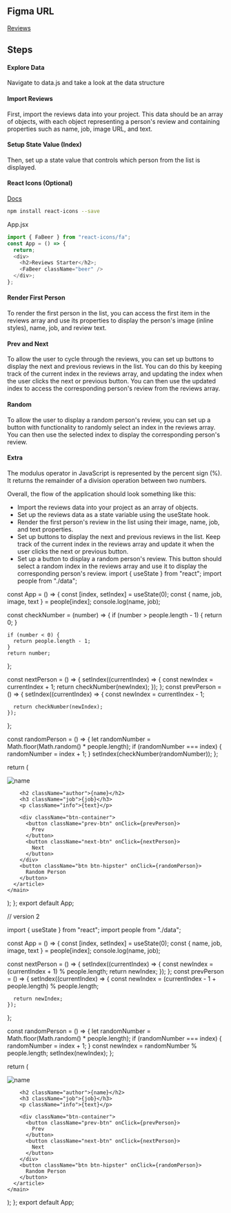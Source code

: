 ## Figma URL

[Reviews](https://www.figma.com/file/e8L2QiR4GVTa5cGuRpXtk3/Reviews?node-id=0%3A1&t=gcCYcePiKxnkJ9kH-1)

## Steps

#### Explore Data

Navigate to data.js and take a look at the data structure

#### Import Reviews

First, import the reviews data into your project. This data should be an array of objects, with each object representing a person's review and containing properties such as name, job, image URL, and text.

#### Setup State Value (Index)

Then, set up a state value that controls which person from the list is displayed.

#### React Icons (Optional)

[Docs](https://react-icons.github.io/react-icons/)

```sh
npm install react-icons --save
```

App.jsx

```js
import { FaBeer } from "react-icons/fa";
const App = () => {
  return;
  <div>
    <h2>Reviews Starter</h2>;
    <FaBeer className="beer" />
  </div>;
};
```

#### Render First Person

To render the first person in the list, you can access the first item in the reviews array and use its properties to display the person's image (inline styles), name, job, and review text.

#### Prev and Next

To allow the user to cycle through the reviews, you can set up buttons to display the next and previous reviews in the list. You can do this by keeping track of the current index in the reviews array, and updating the index when the user clicks the next or previous button. You can then use the updated index to access the corresponding person's review from the reviews array.

#### Random

To allow the user to display a random person's review, you can set up a button with functionality to randomly select an index in the reviews array. You can then use the selected index to display the corresponding person's review.

#### Extra

The modulus operator in JavaScript is represented by the percent sign (%). It returns the remainder of a division operation between two numbers.

Overall, the flow of the application should look something like this:

- Import the reviews data into your project as an array of objects.
- Set up the reviews data as a state variable using the useState hook.
- Render the first person's review in the list using their image, name, job, and text properties.
- Set up buttons to display the next and previous reviews in the list. Keep track of the current index in the reviews array and update it when the user clicks the next or previous button.
- Set up a button to display a random person's review. This button should select a random index in the reviews array and use it to display the corresponding person's review.
  import { useState } from "react";
  import people from "./data";

const App = () => {
const [index, setIndex] = useState(0);
const { name, job, image, text } = people[index];
console.log(name, job);

const checkNumber = (number) => {
if (number > people.length - 1) {
return 0;
}

    if (number < 0) {
      return people.length - 1;
    }
    return number;

};

const nextPerson = () => {
setIndex((currentIndex) => {
const newIndex = currentIndex + 1;
return checkNumber(newIndex);
});
};
const prevPerson = () => {
setIndex((currentIndex) => {
const newIndex = currentIndex - 1;

      return checkNumber(newIndex);
    });

};

const randomPerson = () => {
let randomNumber = Math.floor(Math.random() \* people.length);
if (randomNumber === index) {
randomNumber = index + 1;
}
setIndex(checkNumber(randomNumber));
};

return (

<main>
<article className="review">
<div className="img-container">
<img src={image} alt="name" className="person-img" />
</div>

        <h2 className="author">{name}</h2>
        <h3 className="job">{job}</h3>
        <p className="info">{text}</p>

        <div className="btn-container">
          <button className="prev-btn" onClick={prevPerson}>
            Prev
          </button>
          <button className="next-btn" onClick={nextPerson}>
            Next
          </button>
        </div>
        <button className="btn btn-hipster" onClick={randomPerson}>
          Random Person
        </button>
      </article>
    </main>

);
};
export default App;

// version 2

import { useState } from "react";
import people from "./data";

const App = () => {
const [index, setIndex] = useState(0);
const { name, job, image, text } = people[index];
console.log(name, job);

const nextPerson = () => {
setIndex((currentIndex) => {
const newIndex = (currentIndex + 1) % people.length;
return newIndex;
});
};
const prevPerson = () => {
setIndex((currentIndex) => {
const newIndex = (currentIndex - 1 + people.length) % people.length;

      return newIndex;
    });

};

const randomPerson = () => {
let randomNumber = Math.floor(Math.random() \* people.length);
if (randomNumber === index) {
randomNumber = index + 1;
}
const newIndex = randomNumber % people.length;
setIndex(newIndex);
};

return (
<main>
<article className="review">
<div className="img-container">
<img src={image} alt="name" className="person-img" />
</div>

        <h2 className="author">{name}</h2>
        <h3 className="job">{job}</h3>
        <p className="info">{text}</p>

        <div className="btn-container">
          <button className="prev-btn" onClick={prevPerson}>
            Prev
          </button>
          <button className="next-btn" onClick={nextPerson}>
            Next
          </button>
        </div>
        <button className="btn btn-hipster" onClick={randomPerson}>
          Random Person
        </button>
      </article>
    </main>

);
};
export default App;
